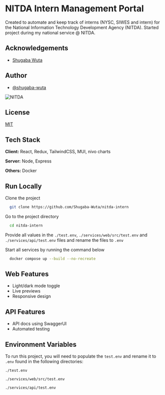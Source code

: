 
# NITDA Intern Management Portal

Created to automate and keep track of interns (NYSC, SIWES and intern) for the National Information Technology Development Agency (NITDA). Started project during my national service @ NITDA.

## Acknowledgements

 - [Shugaba Wuta](https://linkedin.com/in/Shugaba-Wuta)



## Author

- [@shugaba-wuta](https://www.github.com/shugaba-wuta)


![NITDA](https://nitda.gov.ng/wp-content/uploads/2020/07/cropped-cropped-NITDA-Logo-new-03.png)


## License

[MIT](https://choosealicense.com/licenses/mit/)


## Tech Stack

**Client:** React, Redux, TailwindCSS, MUI, nivo charts

**Server:** Node, Express

**Others:** Docker


## Run Locally

Clone the project

```bash
  git clone https://github.com/Shugaba-Wuta/nitda-intern
```

Go to the project directory

```bash
  cd nitda-intern
```

Provide all values in the `./test.env`, `./services/web/src/test.env` and `./services/api/test.env` files and rename the files to `.env`


Start all services by running the command below

```bash
  docker compose up --build --no-recreate
```



## Web Features

- Light/dark mode toggle
- Live previews
- Responsive design


## API Features
- API docs using SwaggerUI
- Automated testing



## Environment Variables

To run this project, you will need to populate the `test.env` and rename it to `.env` found in the following directories:

`./test.env`

`./services/web/src/test.env`

`./services/api/test.env`


